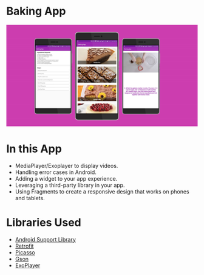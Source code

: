 # Baking App

![](https://github.com/imabhishekkumar/BakingApp/blob/master/Baking%20App.jpg?raw=true)

# In this App
- MediaPlayer/Exoplayer to display videos.
- Handling error cases in Android.
- Adding a widget to your app experience.
- Leveraging a third-party library in your app.
- Using Fragments to create a responsive design that works on phones and tablets.

# Libraries Used
- [Android Support Library](https://developer.android.com/topic/libraries/support-library/) 
- [Retrofit](https://github.com/square/retrofit/) 
- [Picasso](http://square.github.io/picasso/) 
- [Gson](https://github.com/google/gson/) 
- [ExoPlayer](https://github.com/google/ExoPlayer/)  
